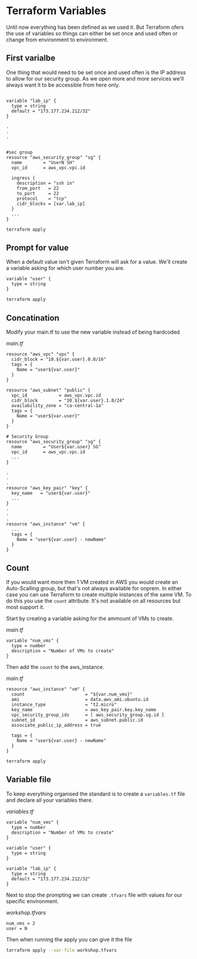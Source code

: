 # Terraform Variables

Until now everything has been defined as we used it. But Terraform ofers the use of variables so things can either be set once and used often or change from environment to environment.

## First varialbe


One thing that would need to be set once and used often is the IP address to allow for our security group. As we open more and more services we'll always want it to be accessible from here only.

```

variable "lab_ip" {
  type = string
  default = "173.177.234.212/32"
}

.
.
.


#sec group
resource "aws_security_group" "sg" {
  name        = "UserN SH"
  vpc_id      = aws_vpc.vpc.id

  ingress {
    description = "ssh in"
    from_port   = 22
    to_port     = 22
    protocol    = "tcp"
    cidr_blocks = [var.lab_ip]
  }
  ...
}

```

```bash
terraform apply
```

## Prompt for value

When a default value isn't given Terraform will ask for a value. We'll create a variable asking for which user number you are.

```
variable "user" {
  type = string
}
```


```bash
terraform apply
```

## Concatination

Modify your main.tf to use the new variable instead of being hardcoded

*main.tf*
```
resource "aws_vpc" "vpc" {
  cidr_block = "10.${var.user}.0.0/16"
  tags = {
    Name = "user${var.user}"
  }
}

resource "aws_subnet" "public" {
  vpc_id            = aws_vpc.vpc.id
  cidr_block        = "10.${var.user}.1.0/24"
  availability_zone = "ca-central-1a"
  tags = {
    Name = "user${var.user}"
  }
}

# Security Group
resource "aws_security_group" "sg" {
  name        = "User${var.user} SG"
  vpc_id      = aws_vpc.vpc.id
  ...
}

.
.
.
resource "aws_key_pair" "key" {
  key_name   = "user${var.user}"
  ...
}
.
.
.
resource "aws_instance" "vm" {
  ...
  tags = {
    Name = "user${var.user} - newName"
  }
}
```

## Count

If you would want more then 1 VM created in AWS you would create an Auto-Scalling group, but that's not always available for onprem. In either case you can use Terraform to create multiple instances of the same VM. To do this you use the `count` attribute. It's not available on all resources but most support it.

Start by creating a variable asking for the ammount of VMs to create.

*main.tf*
```
variable "num_vms" {
  type = number
  description = "Number of VMs to create"
}
```

Then add the `count` to the aws_instance.

*main.tf*
```
resource "aws_instance" "vm" {
  count                       = "${var.num_vms}" 
  ami                         = data.aws_ami.ubuntu.id
  instance_type               = "t2.micro"
  key_name                    = aws_key_pair.key.key_name
  vpc_security_group_ids      = [ aws_security_group.sg.id ]
  subnet_id                   = aws_subnet.public.id
  associate_public_ip_address = true

  tags = {
    Name = "user${var.user} - newName"
  }
}
```

```bash
terraform apply
```

## Variable file

To keep everything organised the standard is to create a `variables.tf` file and declare all your variables there.

*variables.tf*
```
variable "num_vms" {
  type = number
  description = "Number of VMs to create"
}

variable "user" {
  type = string
}

variable "lab_ip" {
  type = string
  default = "173.177.234.212/32"
}
```

Next to stop the prompting we can create `.tfvars` file with values for our specific environment.


*workshop.tfvars*
```
num_vms = 2
user = N
```
Then when running the apply you can give it the file

```bash
tarraform apply --var-file workshop.tfvars
```

